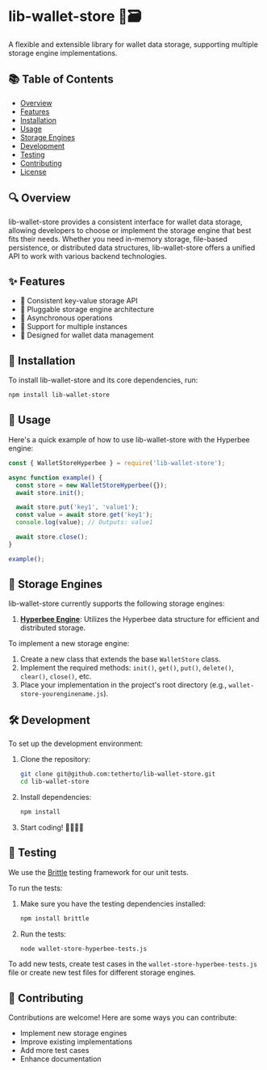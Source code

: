 # lib-wallet-store 💼🗃️

A flexible and extensible library for wallet data storage, supporting multiple storage engine implementations.

## 📚 Table of Contents

- [Overview](#overview)
- [Features](#features)
- [Installation](#installation)
- [Usage](#usage)
- [Storage Engines](#storage-engines)
- [Development](#development)
- [Testing](#testing)
- [Contributing](#contributing)
- [License](#license)

## 🔍 Overview

lib-wallet-store provides a consistent interface for wallet data storage, allowing developers to choose or implement the storage engine that best fits their needs. Whether you need in-memory storage, file-based persistence, or distributed data structures, lib-wallet-store offers a unified API to work with various backend technologies.

## ✨ Features

- 🔢 Consistent key-value storage API
- 🔌 Pluggable storage engine architecture
- 🔄 Asynchronous operations
- 🧩 Support for multiple instances
- 🔐 Designed for wallet data management

## 🚀 Installation

To install lib-wallet-store and its core dependencies, run:

```bash
npm install lib-wallet-store
```

## 🔧 Usage

Here's a quick example of how to use lib-wallet-store with the Hyperbee engine:

```javascript
const { WalletStoreHyperbee } = require('lib-wallet-store');

async function example() {
  const store = new WalletStoreHyperbee({});
  await store.init();

  await store.put('key1', 'value1');
  const value = await store.get('key1');
  console.log(value); // Outputs: value1

  await store.close();
}

example();
```

## 💾 Storage Engines

lib-wallet-store currently supports the following storage engines:

1. [**Hyperbee Engine**](https://github.com/holepunchto/hyperbee): Utilizes the Hyperbee data structure for efficient and distributed storage.

To implement a new storage engine:

1. Create a new class that extends the base `WalletStore` class.
2. Implement the required methods: `init()`, `get()`, `put()`, `delete()`, `clear()`, `close()`, etc.
3. Place your implementation in the project's root directory (e.g., `wallet-store-yourenginename.js`).

## 🛠 Development

To set up the development environment:

1. Clone the repository:
   ```bash
   git clone git@github.com:tetherto/lib-wallet-store.git
   cd lib-wallet-store
   ```

2. Install dependencies:
   ```bash
   npm install
   ```

3. Start coding! 👨‍💻👩‍💻

## 🧪 Testing

We use the [Brittle](https://github.com/holepunchto/brittle) testing framework for our unit tests.

To run the tests:

1. Make sure you have the testing dependencies installed:
   ```bash
   npm install brittle
   ```

2. Run the tests:
   ```bash
   node wallet-store-hyperbee-tests.js
   ```

To add new tests, create test cases in the `wallet-store-hyperbee-tests.js` file or create new test files for different storage engines.

## 🤝 Contributing

Contributions are welcome! Here are some ways you can contribute:

- Implement new storage engines
- Improve existing implementations
- Add more test cases
- Enhance documentation

